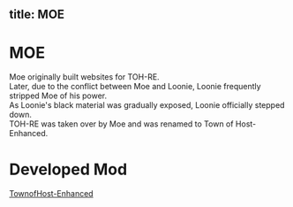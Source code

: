 title: MOE
---
# MOE
Moe originally built websites for TOH-RE.<br>
Later, due to the conflict between Moe and Loonie, Loonie frequently stripped Moe of his power.<br>
As Loonie's black material was gradually exposed, Loonie officially stepped down.<br>
TOH-RE was taken over by Moe and was renamed to Town of Host-Enhanced.<br>

# Developed Mod
[TownofHost-Enhanced](https://github.com/0xDrMoe/TownofHost-Enhanced)